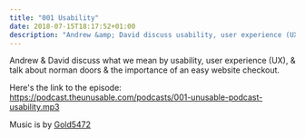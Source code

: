 ```yaml
---
title: "001 Usability"
date: 2018-07-15T18:17:52+01:00
description: "Andrew &amp; David discuss usability, user experience (UX), &amp; talk about norman doors &amp; the importance of an easy website checkout."
---
```


Andrew &amp; David discuss what we mean by usability, user experience (UX), &amp; talk about norman doors &amp; the importance of an easy website checkout.

Here's the link to the episode: https://podcast.theunusable.com/podcasts/001-unusable-podcast-usability.mp3

Music is by [Gold5472](https://gold5472.newgrounds.com/)